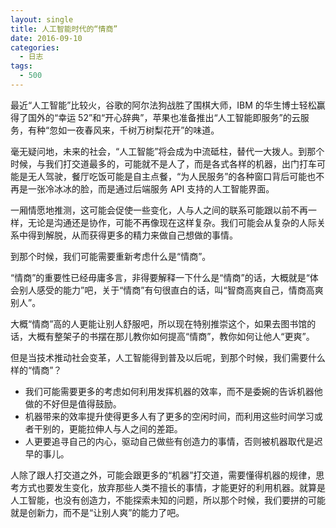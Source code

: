 ```yaml
---
layout: single
title: 人工智能时代的“情商”
date: 2016-09-10
categories:
  - 日志
tags:
  - 500
---
```


最近“人工智能”比较火，谷歌的阿尔法狗战胜了围棋大师，IBM 的华生博士轻松赢得了国外的“幸运 52”和“开心辞典”，苹果也准备推出“人工智能即服务”的云服务，有种“忽如一夜春风来，千树万树梨花开”的味道。

毫无疑问地，未来的社会，“人工智能”将会成为中流砥柱，替代一大拨人。到那个时候，与我们打交道最多的，可能就不是人了，而是各式各样的机器，出门打车可能是无人驾驶，餐厅吃饭可能是自主点餐，“为人民服务”的各种窗口背后可能也不再是一张冷冰冰的脸，而是通过后端服务 API 支持的人工智能界面。

一厢情愿地推测，这可能会促使一些变化，人与人之间的联系可能跟以前不再一样，无论是沟通还是协作，可能不再像现在这样复杂。我们可能会从复杂的人际关系中得到解脱，从而获得更多的精力来做自己想做的事情。

到那个时候，我们可能需要重新考虑什么是“情商”。

“情商”的重要性已经毋庸多言，非得要解释一下什么是“情商”的话，大概就是“体会别人感受的能力”吧，关于“情商”有句很直白的话，叫“智商高爽自己，情商高爽别人”。

大概“情商”高的人更能让别人舒服吧，所以现在特别推崇这个，如果去图书馆的话，大概有整架子的书摆在那儿教你如何提高“情商”，教你如何让他人“更爽”。

但是当技术推动社会变革，人工智能得到普及以后呢，到那个时候，我们需要什么样的“情商”？

- 我们可能需要更多的考虑如何利用发挥机器的效率，而不是委婉的告诉机器他做的不好但是值得鼓励。
- 机器带来的效率提升使得更多人有了更多的空闲时间，而利用这些时间学习或者干别的，更能拉伸人与人之间的差距。
- 人更要追寻自己的内心，驱动自己做些有创造力的事情，否则被机器取代是迟早的事儿。

人除了跟人打交道之外，可能会跟更多的“机器”打交道，需要懂得机器的规律，思考方式也要发生变化，放弃那些人类不擅长的事情，才能更好的利用机器。就算是人工智能，也没有创造力，不能探索未知的问题，所以那个时候，我们要拼的可能就是创新力，而不是“让别人爽”的能力了吧。
